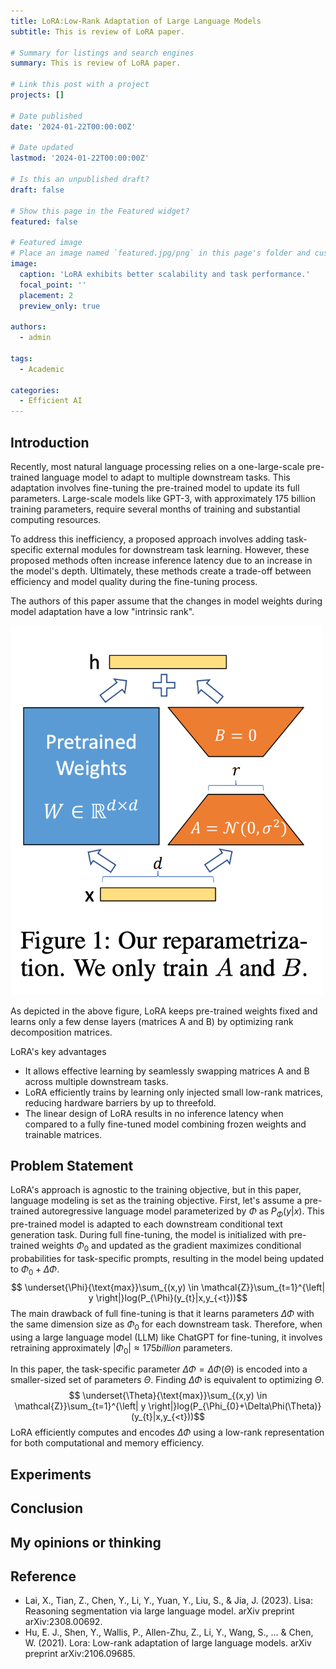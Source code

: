 ```yaml
---
title: LoRA:Low-Rank Adaptation of Large Language Models
subtitle: This is review of LoRA paper. 

# Summary for listings and search engines
summary: This is review of LoRA paper.

# Link this post with a project
projects: []

# Date published
date: '2024-01-22T00:00:00Z'

# Date updated
lastmod: '2024-01-22T00:00:00Z'

# Is this an unpublished draft?
draft: false

# Show this page in the Featured widget?
featured: false

# Featured image
# Place an image named `featured.jpg/png` in this page's folder and customize its options here.
image:
  caption: 'LoRA exhibits better scalability and task performance.'
  focal_point: ''
  placement: 2
  preview_only: true

authors:
  - admin

tags:
  - Academic

categories:
  - Efficient AI
---
```


## Introduction
Recently, most natural language processing relies on a one-large-scale pre-trained language model to adapt to multiple downstream tasks. This adaptation involves fine-tuning the pre-trained model to update its full parameters. Large-scale models like GPT-3, with approximately 175 billion training parameters, require several months of training and substantial computing resources.

To address this inefficiency, a proposed approach involves adding task-specific external modules for downstream task learning. However, these proposed methods often increase inference latency due to an increase in the model's depth. Ultimately, these methods create a trade-off between efficiency and model quality during the fine-tuning process.

The authors of this paper assume that the changes in model weights during model adaptation have a low "intrinsic rank".

<img src="Idea.png" alt="Idea" width="500"/>

As depicted in the above figure, LoRA keeps pre-trained weights fixed and learns only a few dense layers (matrices A and B) by optimizing rank decomposition matrices.

LoRA's key advantages
- It allows effective learning by seamlessly swapping matrices A and B across multiple downstream tasks.
- LoRA efficiently trains by learning only injected small low-rank matrices, reducing hardware barriers by up to threefold.
- The linear design of LoRA results in no inference latency when compared to a fully fine-tuned model combining frozen weights and trainable matrices.


## Problem Statement
LoRA's approach is agnostic to the training objective, but in this paper, language modeling is set as the training objective. 
First, let's assume a pre-trained autoregressive language model parameterized by $\Phi$ as $P_{\Phi}(y|x)$. 
This pre-trained model is adapted to each downstream conditional text generation task.
During full fine-tuning, the model is initialized with pre-trained weights $\Phi_{0}$ and updated as the gradient maximizes conditional probabilities for task-specific prompts, resulting in the model being updated to $\Phi_{0}+\Delta\Phi$.
$$ \underset{\Phi}{\text{max}}\sum_{(x,y) \in \mathcal{Z}}\sum_{t=1}^{\left| y \right|}log(P_{\Phi}(y_{t}|x,y_{<t}))$$
The main drawback of full fine-tuning is that it learns parameters $\Delta\Phi$ with the same dimension size as $\Phi_{0}$ for each downstream task. Therefore, when using a large language model (LLM) like ChatGPT for fine-tuning, it involves retraining approximately $|\Phi_{0}| \approx 175 billion$ parameters.

In this paper, the task-specific parameter $\Delta\Phi = \Delta\Phi(\Theta)$ is encoded into a smaller-sized set of parameters $\Theta$. 
Finding $\Delta\Phi$ is equivalent to optimizing $\Theta$.
 $$ \underset{\Theta}{\text{max}}\sum_{(x,y) \in \mathcal{Z}}\sum_{t=1}^{\left| y \right|}log(P_{\Phi_{0}+\Delta\Phi(\Theta)}(y_{t}|x,y_{<t}))$$
LoRA efficiently computes and encodes $\Delta\Phi$ using a low-rank representation for both computational and memory efficiency.

## Experiments



## Conclusion

## My opinions or thinking


## Reference
- Lai, X., Tian, Z., Chen, Y., Li, Y., Yuan, Y., Liu, S., & Jia, J. (2023). Lisa: Reasoning segmentation via large language model. arXiv preprint arXiv:2308.00692.
- Hu, E. J., Shen, Y., Wallis, P., Allen-Zhu, Z., Li, Y., Wang, S., ... & Chen, W. (2021). Lora: Low-rank adaptation of large language models. arXiv preprint arXiv:2106.09685.
